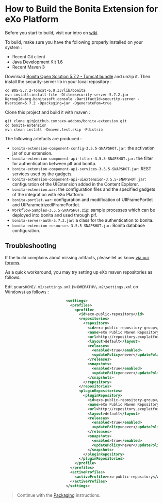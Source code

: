 How to Build the Bonita Extension for eXo Platform
================


Before you start to build, visit our intro on [wiki](https://github.com/exo-addons/bonita-extension/wiki).


To build, make sure you have the following properly installed  on your system :   
* Recent Git client
* Java Development Kit 1.6
* Recent Maven 3

Download [Bonita Open Solution 5.7.2 - Tomcat bundle](http://www.bonitasoft.com/products/BPM_downloads/all) and unzip it. Then install the security-server lib in your local repository :

    cd BOS-5.7.2-Tomcat-6.0.33/lib/bonita
    mvn install:install-file -Dfile=security-server-5.7.2.jar -DgroupId=org.bonitasoft.console -DartifactId=security-server -Dversion=5.7.2 -Dpackaging=jar -DgeneratePom=true

Clone this project and build it with maven : 

    git clone git@github.com:exo-addons/bonita-extension.git
    cd bonita-extension
    mvn clean install -Dmaven.test.skip -Pdistrib


The following artefacts are produced :
* ```bonita-extension-component-config-3.5.5-SNAPSHOT.jar```: the activation jar of our extension.
* ```bonita-extension-component-api-filter-3.5.5-SNAPSHOT.jar```: the filter for authentication between plf and bonita.
* ```bonita-extension-component-api-services-3.5.5-SNAPSHOT.jar```: REST services used by the gadgets.
* ```bonita-extension-component-api-uiextension-3.5.5-SNAPSHOT.jar```: configuration of the UIExtension added in the Content Explorer.
* ```bonita-extension.war```: the configuration files and the specified  gadgets of the integration with eXo Platform.
* ```bonita-portlet.war```: configuration and modification of UIIFramePortlet and UIParametrizedIFramePortlet.
* ```Workflow-Samples-3.5.5-SNAPSHOT.zip```: sample processes which can be deployed into  bonita and used through plf.
* ```bonita-server-auth-5.7.2.jar```: a class for the authentication to bonita.
* ```bonita-extension-resources-3.5.5-SNAPSHOT.jar```: Bonita database configuration.

Troubleshooting
----

If the build complains about missing artifacts, please let us know [via our forums](http://forum.exoplatform.org).

As a quick workaround, you may try setting up eXo maven repositories as follows.

Edit your```$HOME/.m2/settings.xml```  (```%HOMEPATH%\.m2\settings.xml``` on Windows) as follows :

 ```xml
                             <settings>
                               <profiles>
                                 <profile>
                                   <id>exo-public-repository</id>
                                   <repositories>
                                     <repository>
                                       <id>exo-public-repository-group</id>
                                       <name>eXo Public Maven Repository Group</name>
                                       <url>http://repository.exoplatform.org/content/groups/public</url>
                                       <layout>default</layout>
                                       <releases>
                                         <enabled>true</enabled>
                                         <updatePolicy>never</updatePolicy>
                                       </releases>
                                       <snapshots>
                                         <enabled>true</enabled>
                                         <updatePolicy>never</updatePolicy>
                                       </snapshots>
                                     </repository>
                                   </repositories>
                                   <pluginRepositories>
                                     <pluginRepository>
                                       <id>exo-public-repository-group</id>
                                       <name>eXo Public Maven Repository Group</name>
                                       <url>http://repository.exoplatform.org/content/groups/public</url>
                                       <layout>default</layout>
                                       <releases>
                                         <enabled>true</enabled>
                                         <updatePolicy>never</updatePolicy>
                                       </releases>
                                       <snapshots>
                                         <enabled>true</enabled>
                                         <updatePolicy>never</updatePolicy>
                                       </snapshots>
                                     </pluginRepository>
                                   </pluginRepositories>
                                 </profile>
                               </profiles>
                               <activeProfiles>
                                 <activeProfile>exo-public-repository</activeProfile>
                               </activeProfiles>
                             </settings>
```


> Continue with the [Packaging](https://github.com/exo-addons/bonita-extension/wiki/Packaging) instructions.
